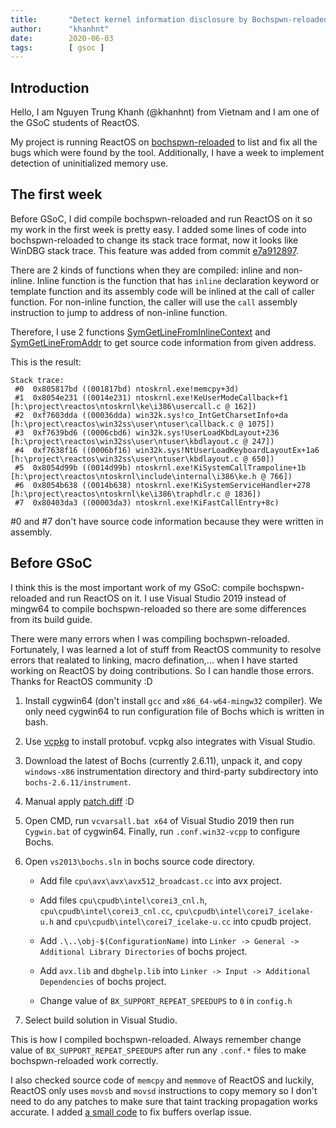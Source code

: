 ```yaml
---
title:       "Detect kernel information disclosure by Bochspwn-reloaded - GSoC 2020 - First week"
author:      "khanhnt"
date:        2020-06-03
tags:        [ gsoc ]
---
```


## Introduction

Hello, I am Nguyen Trung Khanh (@khanhnt) from Vietnam and I am one of the GSoC students of ReactOS.

My project is running ReactOS on [bochspwn-reloaded](https://github.com/googleprojectzero/bochspwn-reloaded) to list and fix all the bugs which were found by the tool. Additionally, I have a week to implement detection of uninitialized memory use.

## The first week

Before GSoC, I did compile bochspwn-reloaded and run ReactOS on it so my work in the first week is pretty easy. I added some lines of code into bochspwn-reloaded to change its stack trace format, now it looks like WinDBG stack trace. This feature was added from commit [e7a912897](https://github.com/reactos/bochspwn-reloaded/commit/e7a912897aeffaa70e0bf1fd2bf590a4f65594dc).

There are 2 kinds of functions when they are compiled: inline and non-inline. Inline function is the function that has `inline` declaration keyword or template function and its assembly code will be inlined at the call of caller function. For non-inline function, the caller will use the `call` assembly instruction to jump to address of non-inline function.

Therefore, I use 2 functions [SymGetLineFromInlineContext](https://docs.microsoft.com/en-us/windows/win32/api/dbghelp/nf-dbghelp-symgetlinefrominlinecontext) and [SymGetLineFromAddr](https://docs.microsoft.com/en-us/windows/win32/api/dbghelp/nf-dbghelp-symgetlinefromaddr) to get source code information from given address.

This is the result:

```
Stack trace:
 #0  0x805817bd ((001817bd) ntoskrnl.exe!memcpy+3d)
 #1  0x8054e231 ((0014e231) ntoskrnl.exe!KeUserModeCallback+f1 [h:\project\reactos\ntoskrnl\ke\i386\usercall.c @ 162])
 #2  0xf7603dda ((00036dda) win32k.sys!co_IntGetCharsetInfo+da [h:\project\reactos\win32ss\user\ntuser\callback.c @ 1075])
 #3  0xf7639bd6 ((0006cbd6) win32k.sys!UserLoadKbdLayout+236 [h:\project\reactos\win32ss\user\ntuser\kbdlayout.c @ 247])
 #4  0xf7638f16 ((0006bf16) win32k.sys!NtUserLoadKeyboardLayoutEx+1a6 [h:\project\reactos\win32ss\user\ntuser\kbdlayout.c @ 650])
 #5  0x8054d99b ((0014d99b) ntoskrnl.exe!KiSystemCallTrampoline+1b [h:\project\reactos\ntoskrnl\include\internal\i386\ke.h @ 766])
 #6  0x8054b638 ((0014b638) ntoskrnl.exe!KiSystemServiceHandler+278 [h:\project\reactos\ntoskrnl\ke\i386\traphdlr.c @ 1836])
 #7  0x80403da3 ((00003da3) ntoskrnl.exe!KiFastCallEntry+8c)
 ```

 #0 and #7 don't have source code information because they were written in assembly.

## Before GSoC

I think this is the most important work of my GSoC: compile bochspwn-reloaded and run ReactOS on it. I use Visual Studio 2019 instead of mingw64 to compile bochspwn-reloaded so there are some differences from its build guide.

There were many errors when I was compiling bochspwn-reloaded. Fortunately, I was learned a lot of stuff from ReactOS community to resolve errors that realated to linking, macro defination,... when I have started working on ReactOS by doing contributions. So I can handle those errors. Thanks for ReactOS community :D

1. Install cygwin64 (don't install `gcc` and `x86_64-w64-mingw32` compiler). We only need cygwin64 to run configuration file of Bochs which is written in bash.

2. Use [vcpkg](https://github.com/microsoft/vcpkg) to install protobuf. vcpkg also integrates with Visual Studio.

3. Download the latest of Bochs (currently 2.6.11), unpack it, and copy `windows-x86` instrumentation directory and third-party subdirectory into `bochs-2.6.11/instrument`.

4. Manual apply [patch.diff](https://gist.github.com/khanhnt2/823d0884066e1f4edcbaa37f1a4440bf) :D

5. Open CMD, run `vcvarsall.bat x64` of Visual Studio 2019 then run `Cygwin.bat` of cygwin64. Finally, run `.conf.win32-vcpp` to configure Bochs.

6. Open `vs2013\bochs.sln` in bochs source code directory.

    - Add file `cpu\avx\avx\avx512_broadcast.cc` into avx project.

    - Add files `cpu\cpudb\intel\corei3_cnl.h`, `cpu\cpudb\intel\corei3_cnl.cc`, `cpu\cpudb\intel\corei7_icelake-u.h` and `cpu\cpudb\intel\corei7_icelake-u.cc` into cpudb project.

    - Add `.\..\obj-$(ConfigurationName)` into `Linker -> General -> Additional Library Directories` of bochs project.

    - Add `avx.lib` and `dbghelp.lib` into `Linker -> Input -> Additional Dependencies` of bochs project.

    - Change value of `BX_SUPPORT_REPEAT_SPEEDUPS` to `0` in `config.h`
7. Select build solution in Visual Studio.

This is how I compiled bochspwn-reloaded. Always remember change value of `BX_SUPPORT_REPEAT_SPEEDUPS` after run any `.conf.*` files to make bochspwn-reloaded work correctly.

I also checked source code of `memcpy` and `memmove` of ReactOS and luckily, ReactOS only uses `movsb` and `movsd` instructions to copy memory so I don't need to do any patches to make sure that taint tracking propagation works accurate. I added [a small code](https://github.com/reactos/bochspwn-reloaded/blob/master/instrumentation/windows-x86/instrument.cc#L416) to fix buffers overlap issue.
